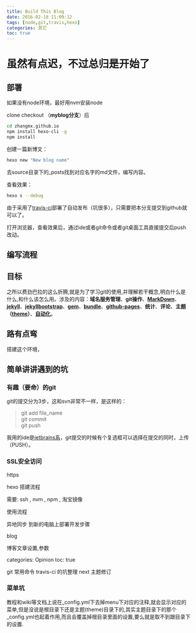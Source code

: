 ```yaml
---
title: Build This Blog
date: 2016-02-18 11:09:12
tags: [node,git,travis,hexo]
categories: 其它
toc: true
---
```


# 虽然有点迟，不过总归是开始了

## 部署

如果没有node环境，最好用nvm安装node

clone checkout （**myblog分支**）后

```bash
cd zhangmx.github.io
npm install hexo-cli -g
npm install
```
<!--more-->

创建一篇新博文：

```bash
hexo new "New blog name"
```

去source目录下的_posts找到对应名字的md文件，编写内容。

查看效果：

```bash
hexo s --debug
```

由于采用了[travis-ci](https://travis-ci.org/)部署了自动发布（坑很多），只需要把本分支提交到github就可以了。

打开浏览器，查看效果后，通过ide或者git命令或者git桌面工具直接提交后push改动。

## 编写流程


## 目标

之所以费劲巴拉的这么折腾,就是为了学习git的使用,并理解若干概念,明白什么是什么,和什么该怎么用。涉及的内容：**域名服务管理**、**git操作**、**[MarkDown]()**、**[jekyll]()**、**[jekyllbootstrap]()**、**[gem]()**、**[bundle]()**、**[github-pages](https://pages.github.com/)**、**统计**、**评论**、**主题（[theme](https://hexo.io/themes)）**、**[自动化](https://travis-ci.org/)**。

## 路有点弯
搭建这个环境，

## 简单讲讲遇到的坑



### 有趣（要命）的git
git的提交分为3步，这和svn非常不一样，是这样的：

> git add file_name  
> git commit  
> git push

我用的ide是[jetbrains系](https://www.jetbrains.com/)，git提交的时候有个复选框可以选择在提交的同时，上传（PUSH）。

### SSL安全访问



https

hexo
搭建流程

需要: ssh , nvm , npm , 淘宝镜像




使用流程

异地同步
到新的电脑上部署开发步骤

blog

博客文章设置,参数

categories: Opinion
toc: true


git 常用命令
travis-ci 的坑整理
next 主题修订


### 菜单坑

教程和wiki等文档上说在_config.yml下去掉menu下对应的注释,就会显示对应的菜单,但是没说是根目录下还是主题(theme)目录下的,其实主题目录下的那个_config.yml也起着作用,而且会覆盖掉根目录里面的设置,要么就是取不到跟目录下的设置.



